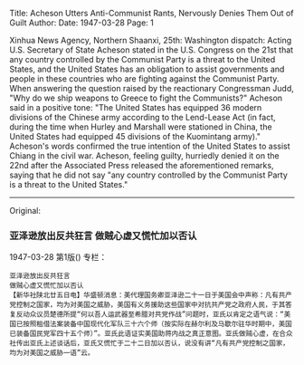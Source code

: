 Title: Acheson Utters Anti-Communist Rants, Nervously Denies Them Out of Guilt
Author:
Date: 1947-03-28
Page: 1

Xinhua News Agency, Northern Shaanxi, 25th: Washington dispatch: Acting U.S. Secretary of State Acheson stated in the U.S. Congress on the 21st that any country controlled by the Communist Party is a threat to the United States, and the United States has an obligation to assist governments and people in these countries who are fighting against the Communist Party. When answering the question raised by the reactionary Congressman Judd, "Why do we ship weapons to Greece to fight the Communists?" Acheson said in a positive tone: "The United States has equipped 36 modern divisions of the Chinese army according to the Lend-Lease Act (in fact, during the time when Hurley and Marshall were stationed in China, the United States had equipped 45 divisions of the Kuomintang army)." Acheson's words confirmed the true intention of the United States to assist Chiang in the civil war. Acheson, feeling guilty, hurriedly denied it on the 22nd after the Associated Press released the aforementioned remarks, saying that he did not say "any country controlled by the Communist Party is a threat to the United States."



<hr /> 

Original: 


### 亚泽逊放出反共狂言  做贼心虚又慌忙加以否认

1947-03-28
第1版()
专栏：

    亚泽逊放出反共狂言
    做贼心虚又慌忙加以否认
    【新华社陕北廿五日电】华盛顿消息：美代理国务卿亚泽逊二十一日于美国会中声称：凡有共产党控制之国家，均为对美国之威胁，美国有义务援助这些国家中对抗共产党之政府人民，于其答复反动众议员楚德所提“何以吾人运武器至希腊对共党作战”问题时，亚氏以肯定之语气说：“美国已按照租借法案装备中国现代化军队三十六个师（按实际在赫尔利及马歇尔驻华时期中，美国已装备国民党军四十五个师）”。亚氏此语证实美国助蒋内战之真正意图。亚氏做贼心虚，在合众社传出亚氏上述谈话后，亚氏又慌忙于二十二日加以否认，说没有讲“凡有共产党控制之国家，均为对美国之威胁一语”云。
